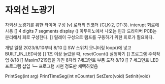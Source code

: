 # 자외선 노광기

자외선 노광기를 위한 타이머 구성
    [v] 로터리 인코더 {CLK:2, DT:3}. interupt 회로에 사용
    []  4 digits 7 segments display
        () 아두이노에서 나오는 핀과 드라이버 PCB는 분리해서 회로 구성한다.
    [] 릴레이 구성으로 램프를 구동하기 위한 회로가 필요하다.

개발 일정 2023/8/10부터
8/10    [] SW 스위치 모니터링 loop()에 넣고 BUILT_IN_LED사용
        [] 1초 이상 눌렀을 때, resetCount() 실행하기
        [] 프로그램 주석작업
8/18    [] Maxim7219칩을 가진 8자리 7세그먼트 부품 도착
8/19    [] 7 세그먼트 LED 프로그램 삽입
            └─ 프로그램 시현 정도만 채택하였음

PrintSeg(int arg)
PrintTimeSeg(int nCounter)
SetZero(void)
SetInit(void)
